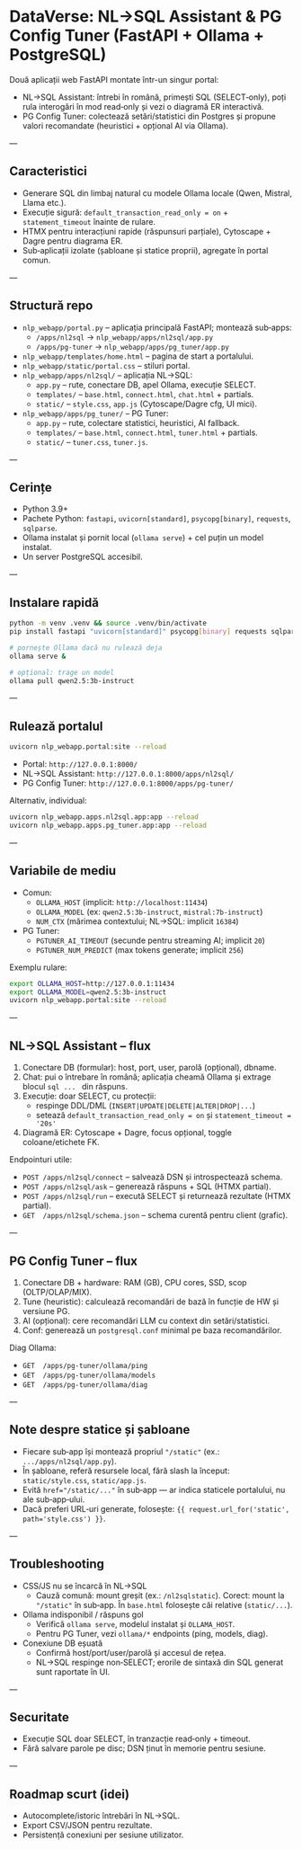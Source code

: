 # DataVerse: NL→SQL Assistant & PG Config Tuner (FastAPI + Ollama + PostgreSQL)

Două aplicații web FastAPI montate într-un singur portal:

- NL→SQL Assistant: întrebi în română, primești SQL (SELECT‑only), poți rula interogări în mod read‑only și vezi o diagramă ER interactivă.
- PG Config Tuner: colectează setări/statistici din Postgres și propune valori recomandate (heuristici + opțional AI via Ollama).

—

## Caracteristici

- Generare SQL din limbaj natural cu modele Ollama locale (Qwen, Mistral, Llama etc.).
- Execuție sigură: `default_transaction_read_only = on` + `statement_timeout` înainte de rulare.
- HTMX pentru interacțiuni rapide (răspunsuri parțiale), Cytoscape + Dagre pentru diagrama ER.
- Sub‑aplicații izolate (șabloane și statice proprii), agregate în portal comun.

—

## Structură repo

- `nlp_webapp/portal.py` – aplicația principală FastAPI; montează sub‑apps:
  - `/apps/nl2sql` → `nlp_webapp/apps/nl2sql/app.py`
  - `/apps/pg-tuner` → `nlp_webapp/apps/pg_tuner/app.py`
- `nlp_webapp/templates/home.html` – pagina de start a portalului.
- `nlp_webapp/static/portal.css` – stiluri portal.
- `nlp_webapp/apps/nl2sql/` – aplicația NL→SQL:
  - `app.py` – rute, conectare DB, apel Ollama, execuție SELECT.
  - `templates/` – `base.html`, `connect.html`, `chat.html` + partials.
  - `static/` – `style.css`, `app.js` (Cytoscape/Dagre cfg, UI mici).
- `nlp_webapp/apps/pg_tuner/` – PG Tuner:
  - `app.py` – rute, colectare statistici, heuristici, AI fallback.
  - `templates/` – `base.html`, `connect.html`, `tuner.html` + partials.
  - `static/` – `tuner.css`, `tuner.js`.

—

## Cerințe

- Python 3.9+
- Pachete Python: `fastapi`, `uvicorn[standard]`, `psycopg[binary]`, `requests`, `sqlparse`.
- Ollama instalat și pornit local (`ollama serve`) + cel puțin un model instalat.
- Un server PostgreSQL accesibil.

—

## Instalare rapidă

```bash
python -m venv .venv && source .venv/bin/activate
pip install fastapi "uvicorn[standard]" psycopg[binary] requests sqlparse

# pornește Ollama dacă nu rulează deja
ollama serve &

# opțional: trage un model
ollama pull qwen2.5:3b-instruct
```

—

## Rulează portalul

```bash
uvicorn nlp_webapp.portal:site --reload
```

- Portal: `http://127.0.0.1:8000/`
- NL→SQL Assistant: `http://127.0.0.1:8000/apps/nl2sql/`
- PG Config Tuner: `http://127.0.0.1:8000/apps/pg-tuner/`

Alternativ, individual:

```bash
uvicorn nlp_webapp.apps.nl2sql.app:app --reload
uvicorn nlp_webapp.apps.pg_tuner.app:app --reload
```

—

## Variabile de mediu

- Comun:
  - `OLLAMA_HOST` (implicit: `http://localhost:11434`)
  - `OLLAMA_MODEL` (ex: `qwen2.5:3b-instruct`, `mistral:7b-instruct`)
  - `NUM_CTX` (mărimea contextului; NL→SQL: implicit `16384`)
- PG Tuner:
  - `PGTUNER_AI_TIMEOUT` (secunde pentru streaming AI; implicit `20`)
  - `PGTUNER_NUM_PREDICT` (max tokens generate; implicit `256`)

Exemplu rulare:

```bash
export OLLAMA_HOST=http://127.0.0.1:11434
export OLLAMA_MODEL=qwen2.5:3b-instruct
uvicorn nlp_webapp.portal:site --reload
```

—

## NL→SQL Assistant – flux

1) Conectare DB (formular): host, port, user, parolă (opțional), dbname.
2) Chat: pui o întrebare în română; aplicația cheamă Ollama și extrage blocul
   ```sql ... ``` din răspuns.
3) Execuție: doar SELECT, cu protecții:
   - respinge DDL/DML (`INSERT|UPDATE|DELETE|ALTER|DROP|...`)
   - setează `default_transaction_read_only = on` și `statement_timeout = '20s'`
4) Diagramă ER: Cytoscape + Dagre, focus opțional, toggle coloane/etichete FK.

Endpointuri utile:

- `POST /apps/nl2sql/connect` – salvează DSN și introspectează schema.
- `POST /apps/nl2sql/ask` – generează răspuns + SQL (HTMX partial).
- `POST /apps/nl2sql/run` – execută SELECT și returnează rezultate (HTMX partial).
- `GET  /apps/nl2sql/schema.json` – schema curentă pentru client (grafic).

—

## PG Config Tuner – flux

1) Conectare DB + hardware: RAM (GB), CPU cores, SSD, scop (OLTP/OLAP/MIX).
2) Tune (heuristic): calculează recomandări de bază în funcție de HW și versiune PG.
3) AI (opțional): cere recomandări LLM cu context din setări/statistici.
4) Conf: generează un `postgresql.conf` minimal pe baza recomandărilor.

Diag Ollama:

- `GET  /apps/pg-tuner/ollama/ping`
- `GET  /apps/pg-tuner/ollama/models`
- `GET  /apps/pg-tuner/ollama/diag`

—

## Note despre statice și șabloane

- Fiecare sub‑app își montează propriul `"/static"` (ex.: `.../apps/nl2sql/app.py`).
- În șabloane, referă resursele local, fără slash la început: `static/style.css`, `static/app.js`.
- Evită `href="/static/..."` în sub‑app — ar indica staticele portalului, nu ale sub‑app‑ului.
- Dacă preferi URL‑uri generate, folosește: `{{ request.url_for('static', path='style.css') }}`.

—

## Troubleshooting

- CSS/JS nu se încarcă în NL→SQL
  - Cauză comună: mount greșit (ex.: `/nl2sqlstatic`). Corect: mount la `"/static"` în sub‑app. În `base.html` folosește căi relative (`static/...`).
- Ollama indisponibil / răspuns gol
  - Verifică `ollama serve`, modelul instalat și `OLLAMA_HOST`.
  - Pentru PG Tuner, vezi `ollama/*` endpoints (ping, models, diag).
- Conexiune DB eșuată
  - Confirmă host/port/user/parolă și accesul de rețea.
  - NL→SQL respinge non‑SELECT; erorile de sintaxă din SQL generat sunt raportate în UI.

—

## Securitate

- Execuție SQL doar SELECT, în tranzacție read‑only + timeout.
- Fără salvare parole pe disc; DSN ținut în memorie pentru sesiune.

—

## Roadmap scurt (idei)

- Autocomplete/istoric întrebări în NL→SQL.
- Export CSV/JSON pentru rezultate.
- Persistență conexiuni per sesiune utilizator.

